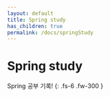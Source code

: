 ```yaml
---
layout: default
title: Spring study
has_children: true
permalink: /docs/springStudy
---
```


# Spring study

Spring 공부 기록!
{: .fs-6 .fw-300 }